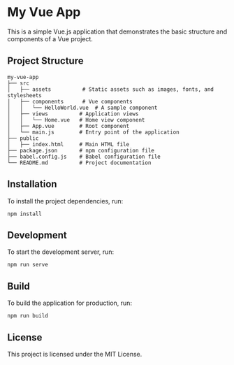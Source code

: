 # My Vue App

This is a simple Vue.js application that demonstrates the basic structure and components of a Vue project.

## Project Structure

```
my-vue-app
├── src
│   ├── assets          # Static assets such as images, fonts, and stylesheets
│   ├── components      # Vue components
│   │   └── HelloWorld.vue  # A sample component
│   ├── views          # Application views
│   │   └── Home.vue   # Home view component
│   ├── App.vue        # Root component
│   └── main.js        # Entry point of the application
├── public
│   ├── index.html     # Main HTML file
├── package.json       # npm configuration file
├── babel.config.js    # Babel configuration file
└── README.md          # Project documentation
```

## Installation

To install the project dependencies, run:

```
npm install
```

## Development

To start the development server, run:

```
npm run serve
```

## Build

To build the application for production, run:

```
npm run build
```

## License

This project is licensed under the MIT License.